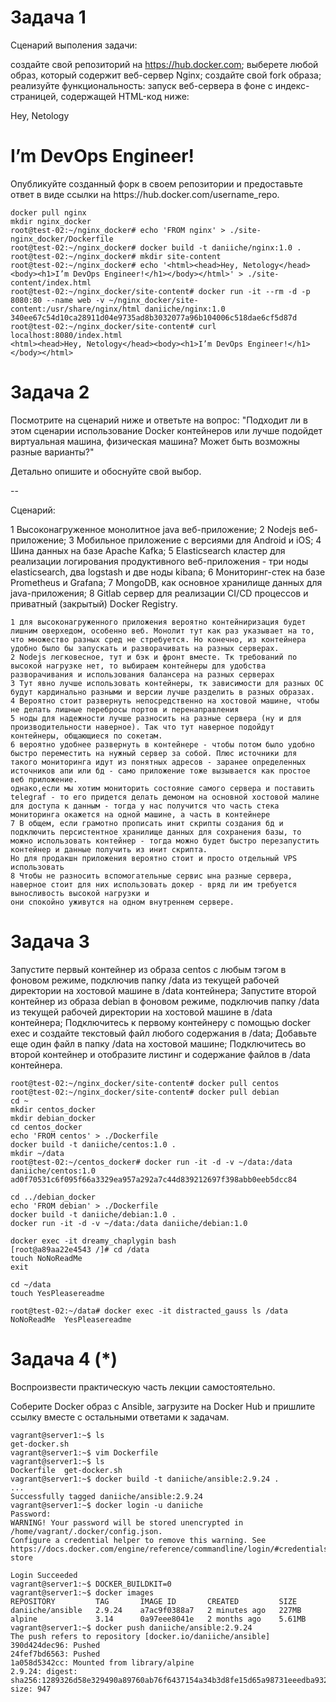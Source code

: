 # Задача 1

Сценарий выполения задачи:

создайте свой репозиторий на https://hub.docker.com;
выберете любой образ, который содержит веб-сервер Nginx;
создайте свой fork образа;
реализуйте функциональность: запуск веб-сервера в фоне с индекс-страницей, содержащей HTML-код ниже:
<html>
<head>
Hey, Netology
</head>
<body>
<h1>I’m DevOps Engineer!</h1>
</body>
</html>
Опубликуйте созданный форк в своем репозитории и предоставьте ответ в виде ссылки на https://hub.docker.com/username_repo.


```console
docker pull nginx
mkdir nginx_docker
root@test-02:~/nginx_docker# echo 'FROM nginx' > ./site-nginx_docker/Dockerfile
root@test-02:~/nginx_docker# docker build -t daniiche/nginx:1.0 .
root@test-02:~/nginx_docker# mkdir site-content
root@test-02:~/nginx_docker# echo '<html><head>Hey, Netology</head><body><h1>I’m DevOps Engineer!</h1></body></html>' > ./site-content/index.html
root@test-02:~/nginx_docker/site-content# docker run -it --rm -d -p 8080:80 --name web -v ~/nginx_docker/site-content:/usr/share/nginx/html daniiche/nginx:1.0
340ee67c54d10ca28911d04e9735ad8b3032077a96b104006c518dae6cf5d87d
root@test-02:~/nginx_docker/site-content# curl localhost:8080/index.html
<html><head>Hey, Netology</head><body><h1>I’m DevOps Engineer!</h1></body></html>
```

# Задача 2

Посмотрите на сценарий ниже и ответьте на вопрос: "Подходит ли в этом сценарии использование Docker контейнеров или лучше подойдет виртуальная машина, физическая машина? Может быть возможны разные варианты?"

Детально опишите и обоснуйте свой выбор.

--

Сценарий:

1 Высоконагруженное монолитное java веб-приложение;
2 Nodejs веб-приложение;
3 Мобильное приложение c версиями для Android и iOS;
4 Шина данных на базе Apache Kafka;
5 Elasticsearch кластер для реализации логирования продуктивного веб-приложения - три ноды elasticsearch, два logstash и две ноды kibana;
6 Мониторинг-стек на базе Prometheus и Grafana;
7 MongoDB, как основное хранилище данных для java-приложения;
8 Gitlab сервер для реализации CI/CD процессов и приватный (закрытый) Docker Registry.


```
1 для высоконагруженного приложения вероятно контейниризация будет лишним оверхедом, особенно веб. Монолит тут как раз указывает на то, что множество разных сред не стребуется. Но конечно, из контейнера удобно было бы запускать и разворачивать на разных серверах.
2 Nodejs легковесное, тут и бэк и фронт вместе. Тк требований по высокой нагрузке нет, то выбираем контейнеры для удобства разворачивания и использования балансера на разных серверах
3 Тут явно лучше использовать контейнеры, тк зависимости для разных ОС будут кардинально разными и версии лучше разделить в разных образах.
4 Вероятно стоит развернуть непосредственно на хостовой машине, чтобы не делать лишные перебросы портов и перенаправления
5 ноды для надежности лучше разносить на разные сервера (ну и для производительности наверное). Так что тут наверное подойдут контейнеры, общающиеся по сокетам.
6 вероятно удобнее развернуть в контейнере - чтобы потом было удобно быстро переместить на нужный сервер за собой. Плюс источники для такого мониторинга идут из понятных адресов - заранее определенных источников апи или бд - само приложение тоже вызывается как простое веб приложение.
однако,если мы хотим мониторить состояние самого сервера и поставить telegraf - то его придется делать демоном на основной хостовой малине для доступа к данным - тогда у нас получится что часть стека мониторинга окажется на одной машине, а часть в контейнере
7 В общем, если грамотно прописать инит скрипты создания бд и подключить персистентное хранилище данных для сохранения базы, то можно использовать контейнер - тогда можно будет быстро перезапустить контейнер и данные получить из инит скрипта.
Но для продакшн приложения вероятно стоит и просто отдельный VPS использовать
8 Чтобы не разносить вспомогательные сервис ына разные сервера, наверное стоит для них использовать докер - вряд ли им требуется выносливость высокой нагрузки и 
они спокойно уживутся на одном внутреннем сервере.
```

# Задача 3

Запустите первый контейнер из образа centos c любым тэгом в фоновом режиме, подключив папку /data из текущей рабочей директории на хостовой машине в /data контейнера;
Запустите второй контейнер из образа debian в фоновом режиме, подключив папку /data из текущей рабочей директории на хостовой машине в /data контейнера;
Подключитесь к первому контейнеру с помощью docker exec и создайте текстовый файл любого содержания в /data;
Добавьте еще один файл в папку /data на хостовой машине;
Подключитесь во второй контейнер и отобразите листинг и содержание файлов в /data контейнера.


```console
root@test-02:~/nginx_docker/site-content# docker pull centos
root@test-02:~/nginx_docker/site-content# docker pull debian
cd ~
mkdir centos_docker
mkdir debian_docker
cd centos_docker
echo 'FROM centos' > ./Dockerfile
docker build -t daniiche/centos:1.0 .
mkdir ~/data
root@test-02:~/centos_docker# docker run -it -d -v ~/data:/data daniiche/centos:1.0
ad0f70531c6f095f66a3329ea957a292a7c44d839212697f398abb0eeb5dcc84

cd ../debian_docker
echo 'FROM debian' > ./Dockerfile
docker build -t daniiche/debian:1.0 .
docker run -it -d -v ~/data:/data daniiche/debian:1.0

docker exec -it dreamy_chaplygin bash
[root@a89aa22e4543 /]# cd /data
touch NoNoReadMe
exit

cd ~/data
touch YesPleasereadme

root@test-02:~/data# docker exec -it distracted_gauss ls /data
NoNoReadMe  YesPleasereadme
```

# Задача 4 (*)

Воспроизвести практическую часть лекции самостоятельно.

Соберите Docker образ с Ansible, загрузите на Docker Hub и пришлите ссылку вместе с остальными ответами к задачам.


```console
vagrant@server1:~$ ls
get-docker.sh
vagrant@server1:~$ vim Dockerfile
vagrant@server1:~$ ls
Dockerfile  get-docker.sh
vagrant@server1:~$ docker build -t daniiche/ansible:2.9.24 .
...
Successfully tagged daniiche/ansible:2.9.24
vagrant@server1:~$ docker login -u daniiche
Password: 
WARNING! Your password will be stored unencrypted in /home/vagrant/.docker/config.json.
Configure a credential helper to remove this warning. See
https://docs.docker.com/engine/reference/commandline/login/#credentials-store

Login Succeeded
vagrant@server1:~$ DOCKER_BUILDKIT=0
vagrant@server1:~$ docker images
REPOSITORY         TAG       IMAGE ID       CREATED         SIZE
daniiche/ansible   2.9.24    a7ac9f0388a7   2 minutes ago   227MB
alpine             3.14      0a97eee8041e   2 months ago    5.61MB
vagrant@server1:~$ docker push daniiche/ansible:2.9.24
The push refers to repository [docker.io/daniiche/ansible]
390d424dec96: Pushed 
24fef7bd6563: Pushed 
1a058d5342cc: Mounted from library/alpine 
2.9.24: digest: sha256:1289326d58e329490a89760ab76f6437154a34b3d8fe15d65a98731eeedba932 size: 947

```
